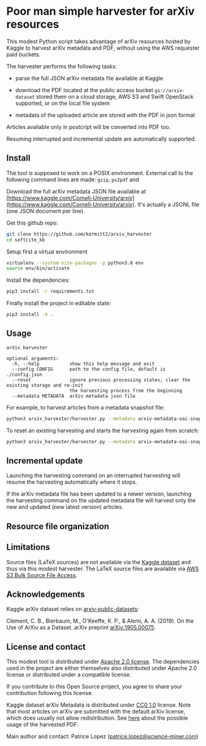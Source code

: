 # Poor man simple harvester for arXiv resources

This modest Python script takes advantage of arXiv resources hosted by Kaggle to harvest arXiv metadata and PDF, without using the AWS requester paid buckets. 

The harvester performs the following tasks:

* parse the full JSON arXiv metadata file available at Kaggle

* download the PDF located at the public access bucket `gs://arxiv-dataset` stored them on a cloud storage, AWS S3 and Swift OpenStack supported, or on the local file system

* metadata of the uploaded article are stored with the PDF in json format

Articles available only in postcript will be converted into PDF too. 

Resuming interrupted and incremental update are automatically supported. 

## Install 

The tool is supposed to work on a POSIX environment. External call to the following command lines are made: `gzip`, `ps2pdf` and 

Download the full arXiv metadata JSON file available at [https://www.kaggle.com/Cornell-University/arxiv](https://www.kaggle.com/Cornell-University/arxiv). It's actually a JSONL file (one JSON document per line).

Get this github repo:

```sh
git clone https://github.com/kermitt2/arxiv_harvester
cd softcite_kb
```

Setup first a virtual environment

```sh
virtualenv --system-site-packages -p python3.8 env
source env/bin/activate
```

Install the dependencies:

```sh
pip3 install -r requirements.txt
```

Finally install the project in editable state:

```sh
pip3 install -e .
```

## Usage 

```
arXiv harvester

optional arguments:
  -h, --help           show this help message and exit
  --config CONFIG      path to the config file, default is ./config.json
  --reset              ignore previous processing states, clear the existing storage and re-init
                       the harvesting process from the beginning
  --metadata METADATA  arXiv metadata json file
```

For example, to harvest articles from a metadata snapshot file:

```sh
python3 arxiv_harvester/harvester.py --metadata arxiv-metadata-oai-snapshot.json.zip --config config.json
```

To reset an existing harvesting and starts the harvesting again from scratch:

```sh
python3 arxiv_harvester/harvester.py --metadata arxiv-metadata-oai-snapshot.json.zip --config config.json --reset
```

## Incremental update

Launching the harvesting command on an interrupted harvesting will resume the harvesting automatically where it stops. 

If the arXiv metadata file has been updated to a newer version, launching the harvesting command on the updated metadata file will harvest only the new and updated (new latest version) articles. 

## Resource file organization 



## Limitations

Source files (LaTeX sources) are not available via the [Kaggle dataset](https://www.kaggle.com/Cornell-University/arxiv/discussion/185299) and thus via this modest harvester. The LaTeX source files are available via [AWS S3 Bulk Source File Access](https://arxiv.org/help/bulk_data_s3#bulk-source-file-access).

## Acknowledgements

Kaggle arXiv dataset relies on [arxiv-public-datasets](https://github.com/mattbierbaum/arxiv-public-datasets):  

Clement, C. B., Bierbaum, M., O'Keeffe, K. P., & Alemi, A. A. (2019). On the Use of ArXiv as a Dataset. arXiv preprint [arXiv:1905.00075](https://arxiv.org/abs/1905.00075).

## License and contact

This modest tool is distributed under [Apache 2.0 license](http://www.apache.org/licenses/LICENSE-2.0). The dependencies used in the project are either themselves also distributed under Apache 2.0 license or distributed under a compatible license. 

If you contribute to this Open Source project, you agree to share your contribution following this license. 

Kaggle dataset arXiv Metadata is distributed under [CC0 1.0](https://creativecommons.org/publicdomain/zero/1.0) license. Note that most articles on arXiv are submitted with the default arXiv license, which does usually not allow redistribution. See [here](https://arxiv.org/help/api/tou#things-that-you-can-and-should-do) about the possible usage of the harvested PDF.

Main author and contact: Patrice Lopez (<patrice.lopez@science-miner.com>)
